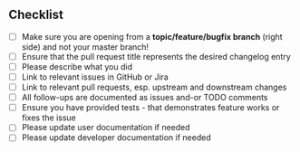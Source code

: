 <!-- Please describe your pull request here. -->

## Checklist

- [ ] Make sure you are opening from a **topic/feature/bugfix branch** (right side) and not your master branch!
- [ ] Ensure that the pull request title represents the desired changelog entry
- [ ] Please describe what you did
- [ ] Link to relevant issues in GitHub or Jira
- [ ] Link to relevant pull requests, esp. upstream and downstream changes
- [ ] All follow-ups are documented as issues and-or TODO comments
- [ ] Ensure you have provided tests - that demonstrates feature works or fixes the issue
- [ ] Please update user documentation if needed
- [ ] Please update developer documentation if needed

<!--
Put an `x` into the [ ] to show you have filled the information
-->
